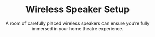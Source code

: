 ---
sort_key: 40
category_sort_key: 7
layout: "sku"
id: wireless-speaker-setup-system
title: "Wireless Speaker Setup"
heading: "Wireless Speaker Setup"
subtitle: "A room of carefully placed wireless speakers can ensure you’re fully immersed in your home theatre experience."
category: "Home Entertainment"
category_description: "Services for TVs and Home Theatre devices."
features:
 - feature: "Maximise your experience with our speaker setup service where we’ll"
 - feature: "Download native App."
 - feature: "Pair and setup speakers with existing Wi-Fi connection."
 - feature: "Establish rooms/zones required."
 - feature: "Setup Bluetooth (if required)."
 - feature: "Connect to existing streaming services (existing account holders only) e.g. Spotify, Pandora."
 - feature: "If required, setup wireless bridge (bridge not included)."
 - feature: "Demonstrate features of new speakers and how to use the native App including how to play the same (or different) playlist in each zone, and how to add a new zone."
 - feature: "Clean up and remove packaging."
price: "149"
unit: "system"
australia_only: "Yes"
---